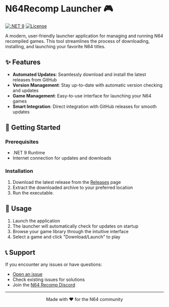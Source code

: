 ﻿# N64Recomp Launcher 🎮

[![.NET 9](https://img.shields.io/badge/.NET-9-512BD4)](https://dotnet.microsoft.com/)
[![License](https://img.shields.io/github/license/SirDiabo/N64RecompLauncher)](https://github.com/SirDiabo/N64RecompLauncher/blob/main/LICENSE)

A modern, user-friendly launcher application for managing and running N64 recompiled games. This tool streamlines the process of downloading, installing, and launching your favorite N64 titles.

## ✨ Features

- **Automated Updates**: Seamlessly download and install the latest releases from GitHub
- **Version Management**: Stay up-to-date with automatic version checking and updates
- **Game Management**: Easy-to-use interface for launching your N64 games
- **Smart Integration**: Direct integration with GitHub releases for smooth updates

## 🚀 Getting Started

### Prerequisites

- .NET 9 Runtime
- Internet connection for updates and downloads

### Installation

1. Download the latest release from the [Releases](https://github.com/SirDiabo/N64RecompLauncher/releases) page
2. Extract the downloaded archive to your preferred location
3. Run the executable.

## 🎯 Usage

1. Launch the application
2. The launcher will automatically check for updates on startup
3. Browse your game library through the intuitive interface
4. Select a game and click "Download/Launch" to play

## 📞 Support

If you encounter any issues or have questions:
- [Open an issue](https://github.com/SirDiabo/N64RecompLauncher/issues)
- Check existing issues for solutions
- Join the [N64 Recomp Discord](https://discord.gg/DptggHetGZ)

---

<p align="center">Made with ❤️ for the N64 community</p>
